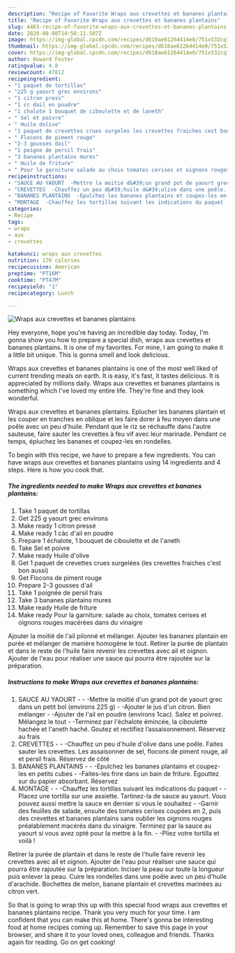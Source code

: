 ```yaml
---
description: "Recipe of Favorite Wraps aux crevettes et bananes plantains"
title: "Recipe of Favorite Wraps aux crevettes et bananes plantains"
slug: 4463-recipe-of-favorite-wraps-aux-crevettes-et-bananes-plantains
date: 2020-08-08T14:58:11.507Z
image: https://img-global.cpcdn.com/recipes/d618ae61264414e0/751x532cq70/wraps-aux-crevettes-et-bananes-plantains-photo-principale-de-la-recette.jpg
thumbnail: https://img-global.cpcdn.com/recipes/d618ae61264414e0/751x532cq70/wraps-aux-crevettes-et-bananes-plantains-photo-principale-de-la-recette.jpg
cover: https://img-global.cpcdn.com/recipes/d618ae61264414e0/751x532cq70/wraps-aux-crevettes-et-bananes-plantains-photo-principale-de-la-recette.jpg
author: Howard Foster
ratingvalue: 4.8
reviewcount: 47812
recipeingredient:
- "1 paquet de tortillas"
- "225 g yaourt grec environs"
- "1 citron press"
- "1 cc dail en poudre"
- "1 chalote 1 bouquet de ciboulette et de laneth"
- " Sel et poivre"
- " Huile dolive"
- "1 paquet de crevettes crues surgeles les crevettes fraiches cest bon aussi"
- " Flocons de piment rouge"
- "2-3 gousses dail"
- "1 poigne de persil frais"
- "3 bananes plantains mures"
- " Huile de friture"
- " Pour la garniture salade au choix tomates cerises et oignons rouges macres dans du vinaigre"
recipeinstructions:
- "SAUCE AU YAOURT  -Mettre la moitié d&#39;un grand pot de yaourt grec dans un petit bol (environs 225 g) -Ajouter le jus d&#39;un citron. Bien mélanger -Ajouter de l&#39;ail en poudre (environs 1cac). Salez et poivrez. Mélangez le tout -Terminez par l&#39;échalote émincée, la ciboulette hachée et l&#39;aneth haché. Goutez et rectifiez l’assaisonnement. Réservez au frais"
- "CREVETTES  -Chauffez un peu d&#39;huile d&#39;olive dans une poêle. Faites sauter les crevettes. Les assaisonner de sel, flocons de piment rouge, ail et persil frais. Réservez de côté"
- "BANANES PLANTAINS  -Epulchez les bananes plantains et coupez-les en petits cubes -Faites-les frire dans un bain de friture. Égouttez sur du papier absorbant. Réservez"
- "MONTAGE  -Chauffez les tortillas suivant les indications du paquet -Placez une tortilla sur une assiette. Tartinez-la de sauce au yaourt. Vous pouvez aussi mettre la sauce en dernier si vous le souhaitez -Garnir des feuilles de salade, ensuite des tomates cerises coupées en 2, puis des crevettes et bananes plantains sans oublier les oignons rouges préalablement macérés dans du vinaigre. Terminez par la sauce au yaourt si vous avez opté pour la mettre à la fin. -Pliez votre tortilla et voilà !"
categories:
- Recipe
tags:
- wraps
- aux
- crevettes

katakunci: wraps aux crevettes 
nutrition: 170 calories
recipecuisine: American
preptime: "PT16M"
cooktime: "PT47M"
recipeyield: "1"
recipecategory: Lunch

---
```



![Wraps aux crevettes et bananes plantains](https://img-global.cpcdn.com/recipes/d618ae61264414e0/751x532cq70/wraps-aux-crevettes-et-bananes-plantains-photo-principale-de-la-recette.jpg)

Hey everyone, hope you're having an incredible day today. Today, I'm gonna show you how to prepare a special dish, wraps aux crevettes et bananes plantains. It is one of my favorites. For mine, I am going to make it a little bit unique. This is gonna smell and look delicious.

Wraps aux crevettes et bananes plantains is one of the most well liked of current trending meals on earth. It is easy, it's fast, it tastes delicious. It is appreciated by millions daily. Wraps aux crevettes et bananes plantains is something which I've loved my entire life. They're fine and they look wonderful.

Wraps aux crevettes et bananes plantains. Eplucher les bananes plantain et les couper en tranches en oblique et les faire dorer à feu moyen dans une poêle avec un peu d&#39;huile. Pendant que le riz se réchauffe dans l&#39;autre sauteuse, faire sauter les crevettes à feu vif avec leur marinade. Pendant ce temps, épluchez les bananes et coupez-les en rondelles.


To begin with this recipe, we have to prepare a few ingredients. You can have wraps aux crevettes et bananes plantains using 14 ingredients and 4 steps. Here is how you cook that.

<!--inarticleads1-->

##### The ingredients needed to make Wraps aux crevettes et bananes plantains:

1. Take 1 paquet de tortillas
1. Get 225 g yaourt grec environs
1. Make ready 1 citron pressé
1. Make ready 1 càc d&#39;ail en poudre
1. Prepare 1 échalote, 1 bouquet de ciboulette et de l&#39;aneth
1. Take  Sel et poivre
1. Make ready  Huile d&#39;olive
1. Get 1 paquet de crevettes crues surgelées (les crevettes fraiches c&#39;est bon aussi)
1. Get  Flocons de piment rouge
1. Prepare 2-3 gousses d&#39;ail
1. Take 1 poignée de persil frais
1. Take 3 bananes plantains mures
1. Make ready  Huile de friture
1. Make ready  Pour la garniture: salade au choix, tomates cerises et oignons rouges macérées dans du vinaigre


Ajouter la moitié de l&#39;ail pilonné et mélanger. Ajouter les bananes plantain en purée et mélanger de manière homogène le tout. Retirer la purée de plantain et dans le reste de l&#39;huile faire revenir les crevettes avec ail et oignon. Ajouter de l&#39;eau pour réaliser une sauce qui pourra être rajoutée sur la préparation. 

<!--inarticleads2-->

##### Instructions to make Wraps aux crevettes et bananes plantains:

1. SAUCE AU YAOURT -  - -Mettre la moitié d&#39;un grand pot de yaourt grec dans un petit bol (environs 225 g) - -Ajouter le jus d&#39;un citron. Bien mélanger - -Ajouter de l&#39;ail en poudre (environs 1cac). Salez et poivrez. Mélangez le tout - -Terminez par l&#39;échalote émincée, la ciboulette hachée et l&#39;aneth haché. Goutez et rectifiez l’assaisonnement. Réservez au frais
1. CREVETTES -  - -Chauffez un peu d&#39;huile d&#39;olive dans une poêle. Faites sauter les crevettes. Les assaisonner de sel, flocons de piment rouge, ail et persil frais. Réservez de côté
1. BANANES PLANTAINS -  - -Epulchez les bananes plantains et coupez-les en petits cubes - -Faites-les frire dans un bain de friture. Égouttez sur du papier absorbant. Réservez
1. MONTAGE -  - -Chauffez les tortillas suivant les indications du paquet - -Placez une tortilla sur une assiette. Tartinez-la de sauce au yaourt. Vous pouvez aussi mettre la sauce en dernier si vous le souhaitez - -Garnir des feuilles de salade, ensuite des tomates cerises coupées en 2, puis des crevettes et bananes plantains sans oublier les oignons rouges préalablement macérés dans du vinaigre. Terminez par la sauce au yaourt si vous avez opté pour la mettre à la fin. - -Pliez votre tortilla et voilà !


Retirer la purée de plantain et dans le reste de l&#39;huile faire revenir les crevettes avec ail et oignon. Ajouter de l&#39;eau pour réaliser une sauce qui pourra être rajoutée sur la préparation. Inciser la peau sur toute la longueur puis enlever la peau. Cuire les rondelles dans une poêle avec un peu d&#39;huile d&#39;arachide. Bochettes de melon, banane plantain et crevettes marinées au citron vert. 

So that is going to wrap this up with this special food wraps aux crevettes et bananes plantains recipe. Thank you very much for your time. I am confident that you can make this at home. There's gonna be interesting food at home recipes coming up. Remember to save this page in your browser, and share it to your loved ones, colleague and friends. Thanks again for reading. Go on get cooking!
